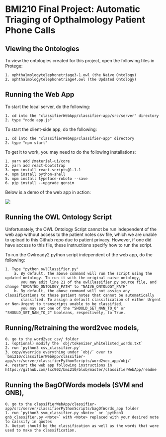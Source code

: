 # BMI210 Final Project: Automatic Triaging of Opthalmology Patient Phone Calls

## Viewing the Ontologies
To view the ontologies created for this project, open the following files in Protege:

    1. ophthalmologytelephonetriage3-1.owl (the Naive Ontology)
    2. ophthalmologytelephonetriage4.owl (the Updated Ontology)

## Running the Web App
To start the local server, do the following:

    1. cd into the "classifierWebApp/classifier-app/src/server" directory
    2. type "node app.js"

To start the client-side app, do the following:

    1. cd into the "classifierWebApp/classifier-app" directory
    2. type "npm start"

To get it to work, you may need to do the following installations:

    1. yarn add @material-ui/core
    2. yarn add react-bootstrap
    3. npm install react-scripts@1.1.1
    4. npm install python-shell
    5. npm install typeface-roboto --save
    6. pip install --upgrade gensim
    
Below is a demo of the web app in action:

[![](http://img.youtube.com/vi/2uIzoLlQzGY/0.jpg)](http://www.youtube.com/watch?v=2uIzoLlQzGY "Web App Demo")

## Running the OWL Ontology Script
Unfortunately, the OWL Ontology Script cannot be run independent of the web app without access to the patient notes csv file, 
which we are unable to upload to this Github repo due to patient privacy. However, if one did have access to this file, these instructions 
specify how to run the script.

To run the Owlready2 python script independent of the web app, do the following:

    1. Type "python owlClassifier.py"
        a. By default, the above command will run the script using the updated ontology. To run it with the original naive ontology,
           you may edit line 21 of the owlClassifier.py source file, and change "UPDATED_ONTOLOGY_PATH" to "NAIVE_ONTOLOGY_PATH"
        b. By default, the above command will not assign any classifications to those patient notes that cannot be automatically 
           classified. To assign a default classification of either Urgent or Non-Urgent to transcripts unable to be classified, 
           you may set one of the "SHOULD_SET_NAN_TO_0" or "SHOULD_SET_NAN_TO_2" booleans, respectively, to True. 

## Running/Retraining the word2vec models,
    0. go to the word2vec_csv/ folder
    1. (optional) modify the `obj/tokenizer_whitelisted_words.txt`
    2. run `python3 csv_classifier.py`
    3. copy/override everything under `obj/` over to `bmi210/classifierWebApp/classifier-app/src/server/classifierPythonScripts/word2vec_app/obj/`
    4. restart the web app following instructions in https://github.com/lxc902/bmi210/blob/master/classifierWebApp/readme

## Running the BagOfWords models (SVM and GNB),
    0. go to the classifierWebApp/classifier-app/src/server/classifierPythonScripts/bagOfWords_app folder
    1. run `python3 svm_classifier.py <Note>` or `python3 gnb_classifier.py <Note>` with <Note> replaced with your desired note to calssify in quotes
    3. Output should be the classification as well as the words that were used to make the classification.
